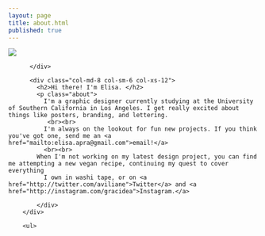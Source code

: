 ```yaml
---
layout: page
title: about.html
published: true
---
```




<div class="content">
        <div class="row content-center">
          <div class="col-md-4 col-sm-6 col-xs-12">
            <img class="img-responsive" src="/img/elisa.jpg">

          </div>

          <div class="col-md-8 col-sm-6 col-xs-12">
            <h2>Hi there! I'm Elisa. </h2>
            <p class="about">
              I'm a graphic designer currently studying at the University of Southern California in Los Angeles. I get really excited about things like posters, branding, and lettering.
               <br><br>
              I'm always on the lookout for fun new projects. If you think you've got one, send me an <a href="mailto:elisa.apra@gmail.com">email!</a>
              <br><br>
            When I'm not working on my latest design project, you can find me attempting a new vegan recipe, continuing my quest to cover everything
              I own in washi tape, or on <a href="http://twitter.com/aviliane">Twitter</a> and <a href="http://instagram.com/gracidea">Instagram.</a>

            </div>
        </div>

        <ul>

</ul>
